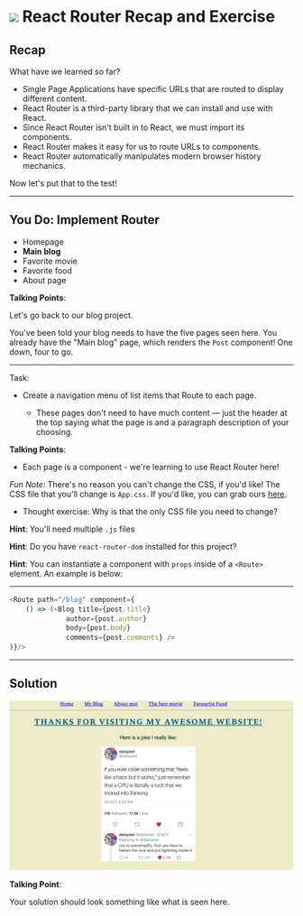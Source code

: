 # ![](https://ga-dash.s3.amazonaws.com/production/assets/logo-9f88ae6c9c3871690e33280fcf557f33.png) React Router Recap and Exercise

## Recap
What have we learned so far?
* Single Page Applications have specific URLs that are routed to display
  different content.
* React Router is a third-party library that we can install and use with React.
* Since React Router isn't built in to React, we must import its components.
* React Router makes it easy for us to route URLs to components.
* React Router automatically manipulates modern browser history mechanics.

Now let's put that to the test!

---

## You Do: Implement Router


- Homepage
- **Main blog**
- Favorite movie
- Favorite food
- About page


<aside class="notes">

**Talking Points**:

Let's go back to our blog project.

You've been told your blog needs to have the five pages seen here. You already have the "Main blog" page, which renders the `Post` component! One down, four to go.

</aside>

---

Task:

- Create a navigation menu of list items that Route to each page.
  - These pages don't need to have much content — just the header at the top saying what the page is and a paragraph description of your choosing.
  
  
  <aside class="notes">

**Talking Points**:

- Each page is a component - we're learning to use React Router here!
  
_Fun Note:_ There's no reason you can't change the CSS, if you'd like! The CSS file that you'll change is `App.css`. If you'd like, you can grab ours [here](https://git.generalassemb.ly/education-product/React-Exercise-Solutions/blob/master/projects/project-04-router/solution-code/src/App.css).
 - Thought exercise: Why is that the only CSS file you need to change?

**Hint**: You'll need multiple `.js` files

**Hint**: Do you have `react-router-dom` installed for this project?

**Hint**: You can instantiate a component with `props` inside of a `<Route>` element. An example is below:

</aside>

---

```js
<Route path="/blog" component={
    () => (<Blog title={post.title}
              author={post.author}
              body={post.body}
              comments={post.comments} />
)}/>
```

---

## Solution


![Solution for Project](assets/router-solution.png)

<aside class="notes">

**Talking Point**:

Your solution should look something like what is seen here.

</aside>
